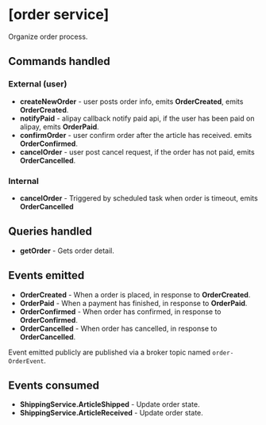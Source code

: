 # [order service]

Organize order process.

## Commands handled


### External (user)

* **createNewOrder** - user posts order info, emits **OrderCreated**, emits **OrderCreated**.
* **notifyPaid** - alipay callback notify paid api, if the user has been paid on alipay, emits **OrderPaid**.
* **confirmOrder** - user confirm order after the article has received. emits **OrderConfirmed**.
* **cancelOrder** - user post cancel request, if the order has not paid, emits **OrderCancelled**.

### Internal

* **cancelOrder** - Triggered by scheduled task when order is timeout, emits **OrderCancelled**

## Queries handled

* **getOrder** - Gets order detail.

## Events emitted

* **OrderCreated** - When a order is placed, in response to **OrderCreated**.
* **OrderPaid** - When a payment has finished, in response to **OrderPaid**.
* **OrderConfirmed** - When order has confirmed, in response to **OrderConfirmed**.
* **OrderCancelled** - When order has cancelled, in response to **OrderCancelled**.

Event emitted publicly are published via a broker topic named `order-OrderEvent`.

## Events consumed

* **ShippingService.ArticleShipped** - Update order state.
* **ShippingService.ArticleReceived** - Update order state.
